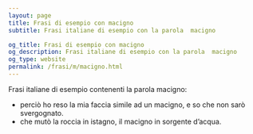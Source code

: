 ```yaml
---
layout: page
title: Frasi di esempio con macigno 
subtitle: Frasi italiane di esempio con la parola  macigno

og_title: Frasi di esempio con macigno 
og_description: Frasi italiane di esempio con la parola  macigno
og_type: website
permalink: /frasi/m/macigno.html
---
```


Frasi italiane di esempio contenenti la parola macigno:


- perciò ho reso la mia faccia simile ad un macigno, e so che non sarò svergognato.
- che mutò la roccia in istagno, il macigno in sorgente d’acqua.
